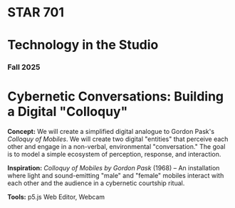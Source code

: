 # STAR 701

# Technology in the Studio

### Fall 2025

# Cybernetic Conversations: Building a Digital "Colloquy"
**Concept:** We will create a simplified digital analogue to Gordon Pask's *Colloquy of Mobiles*. We will create two digital "entities" that perceive each other and engage in a non-verbal, environmental "conversation." The goal is to model a simple ecosystem of perception, response, and interaction.

**Inspiration:** *Colloquy of Mobiles by Gordon Pask* (1968) – An installation where light and sound-emitting "male" and "female" mobiles interact with each other and the audience in a cybernetic courtship ritual.

**Tools:** p5.js Web Editor, Webcam
